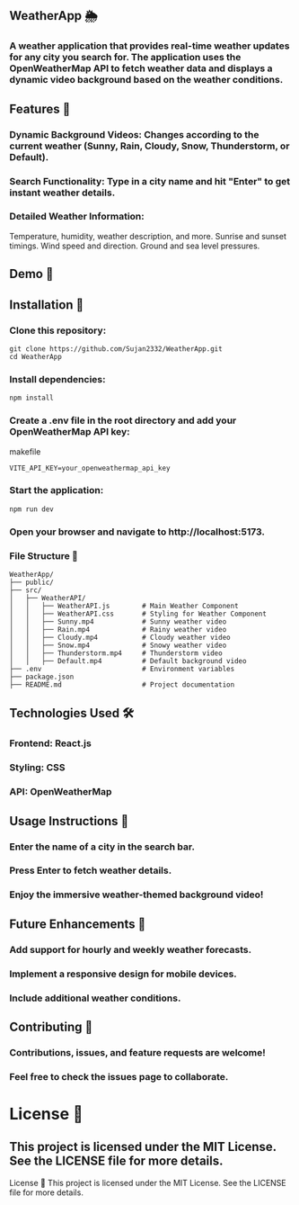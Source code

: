 ## WeatherApp 🌦️
### A weather application that provides real-time weather updates for any city you search for. The application uses the OpenWeatherMap API to fetch weather data and displays a dynamic video background based on the weather conditions.

## Features 🎯
### Dynamic Background Videos: Changes according to the current weather (Sunny, Rain, Cloudy, Snow, Thunderstorm, or Default).
### Search Functionality: Type in a city name and hit "Enter" to get instant weather details.
### Detailed Weather Information:
Temperature, humidity, weather description, and more.
Sunrise and sunset timings.
Wind speed and direction.
Ground and sea level pressures.

## Demo 🎥


## Installation 🔧
### Clone this repository:

```
git clone https://github.com/Sujan2332/WeatherApp.git
cd WeatherApp
```

### Install dependencies:

```
npm install
```

### Create a .env file in the root directory and add your OpenWeatherMap API key:

makefile
```
VITE_API_KEY=your_openweathermap_api_key
```

### Start the application:

```
npm run dev
```

### Open your browser and navigate to http://localhost:5173.

### File Structure 📂
```
WeatherApp/
├── public/
├── src/
│   ├── WeatherAPI/
│   │   ├── WeatherAPI.js        # Main Weather Component
│   │   ├── WeatherAPI.css       # Styling for Weather Component
│   │   ├── Sunny.mp4            # Sunny weather video
│   │   ├── Rain.mp4             # Rainy weather video
│   │   ├── Cloudy.mp4           # Cloudy weather video
│   │   ├── Snow.mp4             # Snowy weather video
│   │   ├── Thunderstorm.mp4     # Thunderstorm video
│   │   ├── Default.mp4          # Default background video
├── .env                         # Environment variables
├── package.json
├── README.md                    # Project documentation
```

## Technologies Used 🛠️

### Frontend: React.js
### Styling: CSS
### API: OpenWeatherMap

## Usage Instructions 📖

### Enter the name of a city in the search bar.
### Press Enter to fetch weather details.
### Enjoy the immersive weather-themed background video!

## Future Enhancements 🚀
### Add support for hourly and weekly weather forecasts.
### Implement a responsive design for mobile devices.
### Include additional weather conditions.

## Contributing 🤝
### Contributions, issues, and feature requests are welcome!
### Feel free to check the issues page to collaborate.

# License 📄
## This project is licensed under the MIT License. See the LICENSE file for more details.

License 📄
This project is licensed under the MIT License. See the LICENSE file for more details.
